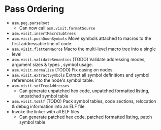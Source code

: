 # Pass Ordering

* `asm.peg.parseRoot`
    * Can now call `asm.visit.formatSource`
* `asm.visit.insertMacroSubtrees`
* `asm.visit.pushDownSymbols` Move symbols attached to macros to the first addressable line of code.
* `asm.visit.flattenMacros` Macro the multi-level macro tree into a single level
* `asm.visit.validateSemantics` (TODO) Validate addressing modes, argument sizes & types , symbol usage.
* `asm.visit.normalize` (TODO) Fix casing on nodes.
* `asm.visit.extractSymbols` Extract all symbol definitions and symbol references into the node's symbol table.
* `asm.visit.setTreeAddresses`
    * Can generate unpatched hex code, unpatched formatted listing, unpatched symbol table
* `asm.visit.toElf` (TODO) Pack symbol tables, code sections, relocation & debug information into an ELF file.
* Invoke the linker with all ELF files
    * Can generate patched hex code, patched formatted listing, patch symbol table